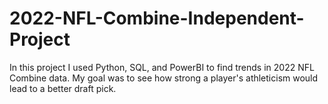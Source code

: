 # 2022-NFL-Combine-Independent-Project
In this project I used Python, SQL, and PowerBI to find trends in 2022 NFL Combine data. My goal was to see how strong a player's athleticism would lead to a better draft pick.
